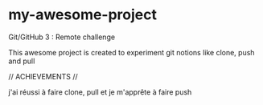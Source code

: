 # my-awesome-project

Git/GitHub 3 : Remote challenge

This awesome project is created to experiment git notions like clone, push and pull

<section> // ACHIEVEMENTS //

j'ai réussi à faire clone, pull et je m'apprête à faire push

</section>
